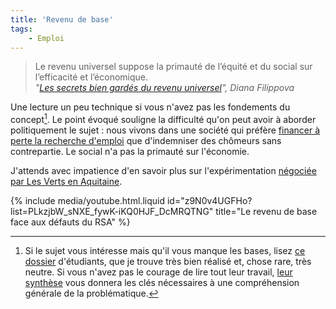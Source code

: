 ```yaml
---
title: 'Revenu de base'
tags:
    - Emploi
---
```


> Le revenu universel suppose la primauté de l’équité et du social sur
> l’efficacité et l’économique.  
> <cite>"[Les secrets bien gardés du revenu universel](http://magazine.ouishare.net/fr/2016/02/les-secrets-bien-gardes-du-revenu-universel/)",
> Diana Filippova</cite>

Une lecture un peu technique si vous n'avez pas les fondements du
concept[^dossier]. Le point évoqué souligne la difficulté qu'on peut avoir à
aborder politiquement le sujet : nous vivons dans une société qui préfère
[financer à perte la recherche d'emploi](http://www.lemonde.fr/les-decodeurs/article/2016/02/24/les-chomeurs-ne-sont-pas-responsables-du-deficit-et-de-la-dette-de-l-assurance-chomage_4870857_4355770.html)
que d'indemniser des chômeurs sans contrepartie. Le social n'a pas la primauté
sur l'économie.

[^dossier]:

    Si le sujet vous intéresse mais qu'il vous manque les bases, lisez
    [ce dossier](http://www.controverses-minesparistech-4.fr/~groupe16/ 'Revenu de base : Utopie ou pragmatisme')
    d'étudiants, que je trouve très bien réalisé et, chose rare, très neutre. Si
    vous n'avez pas le courage de lire tout leur travail,
    [leur synthèse](http://www.controverses-minesparistech-4.fr/~groupe16/2015/06/01/en-bref/)
    vous donnera les clés nécessaires à une compréhension générale de la
    problématique.

J'attends avec impatience d'en savoir plus sur l'expérimentation
[négociée par Les Verts en Aquitaine](http://rue89bordeaux.com/2015/12/le-revenu-de-base-dans-laccord-ps-eelv-pour-la-region/ '"Le revenu de base dans l’accord PS-EELV pour la région", Walid Salem').

{% include media/youtube.html.liquid id="z9N0v4UGFHo?list=PLkzjbW_sNXE_fywK-iKQ0HJF_DcMRQTNG" title="Le revenu de base face aux défauts du RSA" %}
